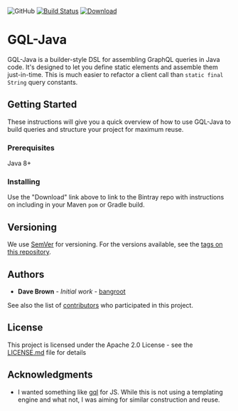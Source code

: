 ![GitHub](https://img.shields.io/github/license/sixrocketsstrong/gql-java)
[![Build Status](https://travis-ci.com/sixrocketsstrong/gql-java.svg?branch=master)](https://travis-ci.com/sixrocketsstrong/gql-java)
[ ![Download](https://api.bintray.com/packages/sixrocketsstrong/maven/gql-java/images/download.svg) ](https://bintray.com/sixrocketsstrong/maven/gql-java/_latestVersion)


# GQL-Java

GQL-Java is a builder-style DSL for assembling GraphQL queries in Java code. It's designed to let you define static elements and assemble them just-in-time. This is much easier to refactor a client call than `static final String` query constants. 

## Getting Started

These instructions will give you a quick overview of how to use GQL-Java to build queries and structure your project for maximum reuse.

### Prerequisites

Java 8+


### Installing

Use the "Download" link above to link to the Bintray repo with instructions on including in your Maven `pom` or Gradle build.

## Versioning

We use [SemVer](http://semver.org/) for versioning. For the versions available, see the [tags on this repository](https://github.com/your/project/tags). 

## Authors

* **Dave Brown** - *Initial work* - [bangroot](https://github.com/bangroot)

See also the list of [contributors](https://github.com/sixrocketsstrong/gql-java/contributors) who participated in this project.

## License

This project is licensed under the Apache 2.0 License - see the [LICENSE.md](LICENSE.md) file for details

## Acknowledgments

* I wanted something like [gql](https://github.com/apollographql/graphql-tag) for JS. While this is not using a templating engine and what not, I was aiming for similar construction and reuse.

